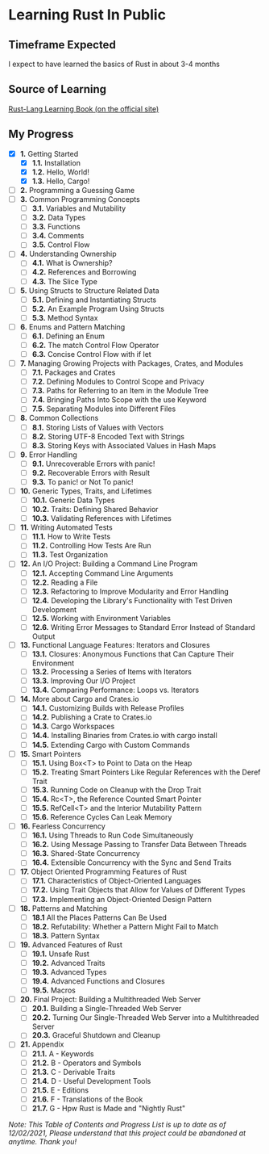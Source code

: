 # Learning Rust In Public
## Timeframe Expected
I expect to have learned the basics of Rust in about 3-4 months

## Source of Learning
[Rust-Lang Learning Book (on the official site)](https://doc.rust-lang.org/book/)

## My Progress
- [x] **1.** Getting Started
  - [x] **1.1.** Installation
  - [x] **1.2.** Hello, World!
  - [x] **1.3.** Hello, Cargo!
- [ ] **2.** Programming a Guessing Game
- [ ] **3.** Common Programming Concepts
  - [ ] **3.1.** Variables and Mutability
  - [ ] **3.2.** Data Types
  - [ ] **3.3.** Functions
  - [ ] **3.4.** Comments
  - [ ] **3.5.** Control Flow
- [ ] **4.** Understanding Ownership
  - [ ] **4.1.** What is Ownership?
  - [ ] **4.2.** References and Borrowing
  - [ ] **4.3.** The Slice Type
- [ ] **5.** Using Structs to Structure Related Data
  - [ ] **5.1.** Defining and Instantiating Structs
  - [ ] **5.2.** An Example Program Using Structs
  - [ ] **5.3.** Method Syntax
- [ ] **6.** Enums and Pattern Matching
  - [ ] **6.1.** Defining an Enum
  - [ ] **6.2.** The match Control Flow Operator
  - [ ] **6.3.** Concise Control Flow with if let
- [ ] **7.** Managing Growing Projects with Packages, Crates, and Modules
  - [ ] **7.1.** Packages and Crates
  - [ ] **7.2.** Defining Modules to Control Scope and Privacy
  - [ ] **7.3.** Paths for Referring to an Item in the Module Tree
  - [ ] **7.4.** Bringing Paths Into Scope with the use Keyword
  - [ ] **7.5.** Separating Modules into Different Files
- [ ] **8.** Common Collections
  - [ ] **8.1.** Storing Lists of Values with Vectors
  - [ ] **8.2.** Storing UTF-8 Encoded Text with Strings
  - [ ] **8.3.** Storing Keys with Associated Values in Hash Maps
- [ ] **9.** Error Handling
  - [ ] **9.1.** Unrecoverable Errors with panic!
  - [ ] **9.2.** Recoverable Errors with Result
  - [ ] **9.3.** To panic! or Not To panic!
- [ ] **10.** Generic Types, Traits, and Lifetimes
  - [ ] **10.1.** Generic Data Types
  - [ ] **10.2.** Traits: Defining Shared Behavior
  - [ ] **10.3.** Validating References with Lifetimes
- [ ] **11.** Writing Automated Tests
  - [ ] **11.1.** How to Write Tests
  - [ ] **11.2.** Controlling How Tests Are Run
  - [ ] **11.3.** Test Organization
- [ ] **12.** An I/O Project: Building a Command Line Program
  - [ ] **12.1.** Accepting Command Line Arguments
  - [ ] **12.2.** Reading a File
  - [ ] **12.3.** Refactoring to Improve Modularity and Error Handling
  - [ ] **12.4.** Developing the Library's Functionality with Test Driven Development
  - [ ] **12.5.** Working with Environment Variables
  - [ ] **12.6.** Writing Error Messages to Standard Error Instead of Standard Output
- [ ] **13.** Functional Language Features: Iterators and Closures
  - [ ] **13.1.** Closures: Anonymous Functions that Can Capture Their Environment
  - [ ] **13.2.** Processing a Series of Items with Iterators
  - [ ] **13.3.** Improving Our I/O Project
  - [ ] **13.4.** Comparing Performance: Loops vs. Iterators
- [ ] **14.** More about Cargo and Crates.io
  - [ ] **14.1.** Customizing Builds with Release Profiles
  - [ ] **14.2.** Publishing a Crate to Crates.io
  - [ ] **14.3.** Cargo Workspaces
  - [ ] **14.4.** Installing Binaries from Crates.io with cargo install
  - [ ] **14.5.** Extending Cargo with Custom Commands
- [ ] **15.** Smart Pointers
  - [ ] **15.1.** Using Box\<T\> to Point to Data on the Heap
  - [ ] **15.2.** Treating Smart Pointers Like Regular References with the Deref Trait
  - [ ] **15.3.** Running Code on Cleanup with the Drop Trait
  - [ ] **15.4.** Rc\<T\>, the Reference Counted Smart Pointer
  - [ ] **15.5.** RefCell\<T\> and the Interior Mutability Pattern
  - [ ] **15.6.** Reference Cycles Can Leak Memory
- [ ] **16.** Fearless Concurrency
  - [ ] **16.1.** Using Threads to Run Code Simultaneously
  - [ ] **16.2.** Using Message Passing to Transfer Data Between Threads
  - [ ] **16.3.** Shared-State Concurrency
  - [ ] **16.4.** Extensible Concurrency with the Sync and Send Traits
- [ ] **17.** Object Oriented Programming Features of Rust
  - [ ] **17.1.** Characteristics of Object-Oriented Languages
  - [ ] **17.2.** Using Trait Objects that Allow for Values of Different Types
  - [ ] **17.3.** Implementing an Object-Oriented Design Pattern
- [ ] **18.** Patterns and Matching
  - [ ] **18.1** All the Places Patterns Can Be Used
  - [ ] **18.2.** Refutability: Whether a Pattern Might Fail to Match
  - [ ] **18.3.** Pattern Syntax
- [ ] **19.** Advanced Features of Rust
  - [ ] **19.1.** Unsafe Rust
  - [ ] **19.2.** Advanced Traits
  - [ ] **19.3.** Advanced Types
  - [ ] **19.4.** Advanced Functions and Closures
  - [ ] **19.5.** Macros
- [ ] **20.** Final Project: Building a Multithreaded Web Server
  - [ ] **20.1.** Building a Single-Threaded Web Server
  - [ ] **20.2.** Turning Our Single-Threaded Web Server into a Multithreaded Server
  - [ ] **20.3.** Graceful Shutdown and Cleanup
- [ ] **21.** Appendix
  - [ ] **21.1.** A - Keywords
  - [ ] **21.2.** B - Operators and Symbols
  - [ ] **21.3.** C - Derivable Traits
  - [ ] **21.4.** D - Useful Development Tools
  - [ ] **21.5.** E - Editions
  - [ ] **21.6.** F - Translations of the Book
  - [ ] **21.7.** G - Hpw Rust is Made and "Nightly Rust"

*Note: This Table of Contents and Progress List is up to date as of 12/02/2021, Please understand that this project could be abandoned at anytime. Thank you!*